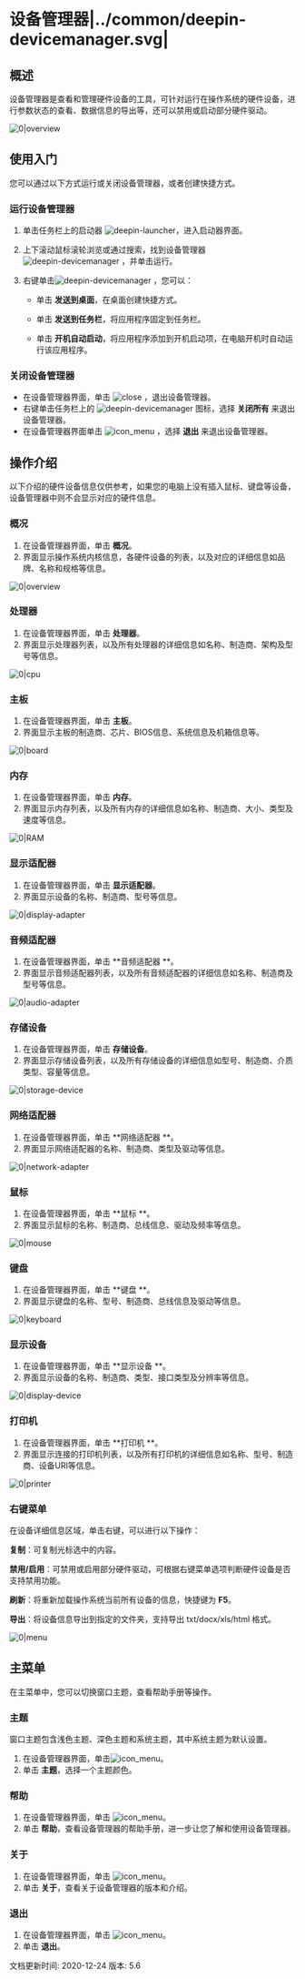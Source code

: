 # 设备管理器|../common/deepin-devicemanager.svg|

## 概述

设备管理器是查看和管理硬件设备的工具，可针对运行在操作系统的硬件设备，进行参数状态的查看、数据信息的导出等，还可以禁用或启动部分硬件驱动。

![0|overview](jpg/overview.png)

## 使用入门

您可以通过以下方式运行或关闭设备管理器，或者创建快捷方式。

### 运行设备管理器

1. 单击任务栏上的启动器 ![deepin-launcher](icon/deepin-launcher.svg)，进入启动器界面。

2. 上下滚动鼠标滚轮浏览或通过搜索，找到设备管理器 ![deepin-devicemanager](icon/deepin-devicemanager.svg) ，并单击运行。

3. 右键单击![deepin-devicemanager](icon/deepin-devicemanager.svg) ，您可以：

   - 单击 **发送到桌面**，在桌面创建快捷方式。

   - 单击 **发送到任务栏**，将应用程序固定到任务栏。

   - 单击 **开机自动启动**，将应用程序添加到开机启动项，在电脑开机时自动运行该应用程序。


### 关闭设备管理器

- 在设备管理器界面，单击  ![close](icon/close.svg) ，退出设备管理器。
- 右键单击任务栏上的 ![deepin-devicemanager](icon/deepin-devicemanager.svg)  图标，选择 **关闭所有** 来退出设备管理器。
- 在设备管理器界面单击 ![icon_menu](icon/icon_menu.svg) ，选择 **退出** 来退出设备管理器。

## 操作介绍
以下介绍的硬件设备信息仅供参考，如果您的电脑上没有插入鼠标、键盘等设备，设备管理器中则不会显示对应的硬件信息。

### 概况

1. 在设备管理器界面，单击 **概况**。
2. 界面显示操作系统内核信息，各硬件设备的列表，以及对应的详细信息如品牌、名称和规格等信息。

![0|overview](jpg/overview.png)

### 处理器

1. 在设备管理器界面，单击 **处理器**。
2. 界面显示处理器列表，以及所有处理器的详细信息如名称、制造商、架构及型号等信息。

![0|cpu](jpg/cpu.png)

### 主板

1. 在设备管理器界面，单击 **主板**。
2. 界面显示主板的制造商、芯片、BIOS信息、系统信息及机箱信息等。

![0|board](jpg/board.png)

### 内存

1. 在设备管理器界面，单击 **内存**。
2. 界面显示内存列表，以及所有内存的详细信息如名称、制造商、大小、类型及速度等信息。

![0|RAM](jpg/RAM.png)

### 显示适配器

1. 在设备管理器界面，单击 **显示适配器**。
2. 界面显示设备的名称、制造商、型号等信息。

![0|display-adapter](jpg/display-adapter.png)

### 音频适配器

1. 在设备管理器界面，单击 **音频适配器 **。
2. 界面显示音频适配器列表，以及所有音频适配器的详细信息如名称、制造商及型号等信息。

![0|audio-adapter](jpg/audio-adapter.png)

### 存储设备

1. 在设备管理器界面，单击 **存储设备**。
2. 界面显示存储设备列表，以及所有存储设备的详细信息如型号、制造商、介质类型、容量等信息。

![0|storage-device](jpg/storage-device.png)

### 网络适配器

1. 在设备管理器界面，单击 **网络适配器 **。
2. 界面显示网络适配器的名称、制造商、类型及驱动等信息。

![0|network-adapter](jpg/network-adapter.png)

### 鼠标

1. 在设备管理器界面，单击 **鼠标 **。
2. 界面显示鼠标的名称、制造商、总线信息、驱动及频率等信息。

![0|mouse](jpg/mouse.png)

### 键盘

1. 在设备管理器界面，单击 **键盘 **。
2. 界面显示键盘的名称、型号、制造商、总线信息及驱动等信息。

![0|keyboard](jpg/keyboard.png)

### 显示设备

1. 在设备管理器界面，单击 **显示设备 **。
2. 界面显示设备的名称、制造商、类型、接口类型及分辨率等信息。

![0|display-device](jpg/display-device.png) 

### 打印机

1. 在设备管理器界面，单击 **打印机 **。
2. 界面显示连接的打印机列表，以及所有打印机的详细信息如名称、型号、制造商、设备URI等信息。

![0|printer](jpg/printer.png)



### 右键菜单

在设备详细信息区域，单击右键，可以进行以下操作：

**复制**：可复制光标选中的内容。

**禁用/启用**：可禁用或启用部分硬件驱动，可根据右键菜单选项判断硬件设备是否支持禁用功能。

**刷新**：将重新加载操作系统当前所有设备的信息，快捷键为 **F5**。

**导出**：将设备信息导出到指定的文件夹，支持导出 txt/docx/xls/html 格式。

![0|menu](jpg/menu.png)

## 主菜单

在主菜单中，您可以切换窗口主题，查看帮助手册等操作。

### 主题

窗口主题包含浅色主题、深色主题和系统主题，其中系统主题为默认设置。

1. 在设备管理器界面，单击![icon_menu](icon/icon_menu.svg)。
2. 单击 **主题**，选择一个主题颜色。


### 帮助

1. 在设备管理器界面，单击 ![icon_menu](icon/icon_menu.svg)。
2. 单击 **帮助**，查看设备管理器的帮助手册，进一步让您了解和使用设备管理器。


### 关于

1. 在设备管理器界面，单击 ![icon_menu](icon/icon_menu.svg)。
2. 单击 **关于**，查看关于设备管理器的版本和介绍。

### 退出

1. 在设备管理器界面，单击 ![icon_menu](icon/icon_menu.svg)。
2. 单击 **退出**。


<div class="version-info"><span>文档更新时间: 2020-12-24</span><span> 版本: 5.6</span></div>
